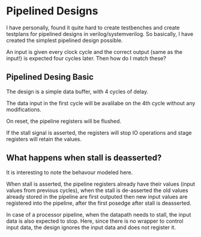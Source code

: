 # Pipelined Designs

I have personally, found it quite hard to create testbenches and create testplans for pipelined designs in verilog/systemverilog.
So basically, I have created the simplest pipelined design possible.

An input is given every clock cycle and the correct output (same as the input!) is expected  four cycles later.
Then how do I match these? 

## Pipelined Desing Basic

The design is a simple data buffer, with 4 cycles of delay.

The data input in the first cycle will be avalilabe on the 4th cycle 
without any modifications. 

On reset, the pipeline registers will be flushed.

If the stall signal is asserted, the registers will stop IO operations
and stage registers will retain the values.

## What happens when stall is deasserted?

It is interesting to note the behavour modeled here.

When stall is asserted, the pipeline registers already have their values (input values from previous cycles),
when the stall is de-asserted the old values already stored in the pipeline are first outputed then new input 
values are registered into the pipeline, after the first posedge after stall is deasserted.

In case of a processor pipeline, when the datapath needs to stall, the input data is also expected to stop.
Here, since there is no wrapper to control input data, the design ignores the input data and does not register it.